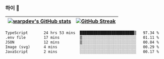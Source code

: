 
### 하이 👋
[![warpdev's GitHub stats](https://github-readme-stats.vercel.app/api?username=warpdev&show_icons=true&theme=vue-dark)](#) |[![GitHub Streak](https://github-readme-streak-stats.herokuapp.com/?user=warpdev&theme=dark)](#)
--- | --- |
<!--START_SECTION:waka-->

```txt
TypeScript       24 hrs 53 mins  ████████████████████████▒   97.34 %
.env file        17 mins         ▒░░░░░░░░░░░░░░░░░░░░░░░░   01.11 %
JSON             12 mins         ▒░░░░░░░░░░░░░░░░░░░░░░░░   00.84 %
Image (svg)      4 mins          ░░░░░░░░░░░░░░░░░░░░░░░░░   00.29 %
JavaScript       2 mins          ░░░░░░░░░░░░░░░░░░░░░░░░░   00.17 %
```

<!--END_SECTION:waka-->

<!--
**warpdev/warpdev** is a ✨ _special_ ✨ repository because its `README.md` (this file) appears on your GitHub profile.

Here are some ideas to get you started:

- 🔭 I’m currently working on ...
- 🌱 I’m currently learning ...
- 👯 I’m looking to collaborate on ...
- 🤔 I’m looking for help with ...
- 💬 Ask me about ...
- 📫 How to reach me: ...
- 😄 Pronouns: ...
- ⚡ Fun fact: ...
-->
